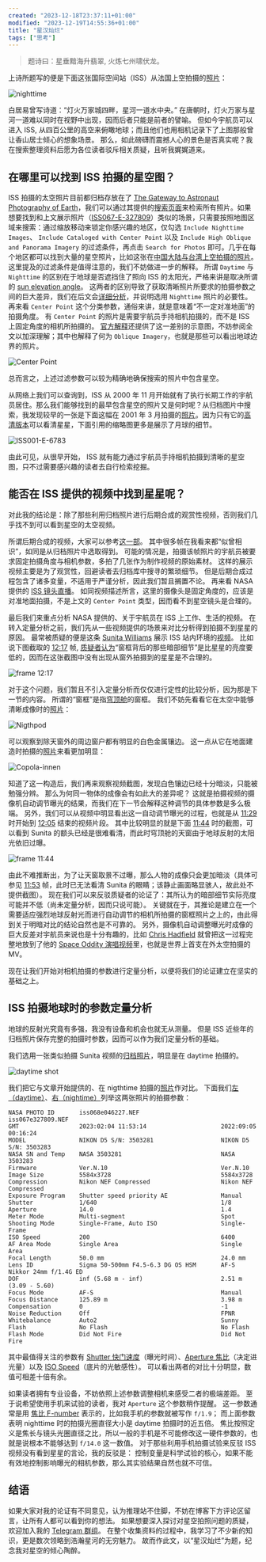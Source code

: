 ```yaml
---
created: "2023-12-18T23:37:11+01:00"
modified: "2023-12-19T14:55:36+01:00"
title: "星汉灿烂"
tags: ["思考"]
---
```


> 题诗曰：星垂黯海升翡翠, 火炼七州啸伏龙。

上诗所题写的便是下面这张国际空间站（ISS）从法国上空拍摄的[照片](https://eol.jsc.nasa.gov/DatabaseImages/ESC/large/ISS067/ISS067-E-327809.JPG)：

![nighttime](https://eol.jsc.nasa.gov/DatabaseImages/ESC/small/ISS067/ISS067-E-327809.JPG)

白居易曾写诗道：“灯火万家城四畔，星河一道水中央。”
在唐朝时，灯火万家与星河一道难以同时在视野中出现，因而后者只能是前者的譬喻。
但如今宇航员可以进入 ISS, 从四百公里的高空来俯瞰地球；而且他们也用相机记录下了上图那般曾让香山居士倾心的想象场景。
那么，如此磅礴而震撼人心的景色是否真实呢？我在搜索整理资料后愿为各位读者驳斥相关质疑，且听我娓娓道来。

## 在哪里可以找到 ISS 拍摄的星空图？

ISS 拍摄的太空照片目前都归档存放在了 [The Gateway to Astronaut Photography of Earth](https://eol.jsc.nasa.gov/)，我们可以通过其提供的[搜索页面](https://eol.jsc.nasa.gov/SearchPhotos/)来检索所有照片。如果想要找到和上文展示照片（[ISS067-E-327809](https://eol.jsc.nasa.gov/SearchPhotos/photo.pl?mission=ISS067&roll=E&frame=327809)）类似的场景，只需要按照地图区域来搜索：通过缩放移动来锁定你感兴趣的地区，仅勾选 `Include Nighttime Images`、 `Include Cataloged with Center Point` 以及 `Include High Oblique and Panorama Imagery` 的过滤条件，再点击 `Search for Photos` 即可。几乎在每个地区都可以找到大量的星空照片，比如这张在[中国大陆与台湾上空拍摄的照片](https://eol.jsc.nasa.gov/SearchPhotos/photo.pl?mission=ISS053&roll=E&frame=15519)。
这里提及的过滤条件是值得注意的，我们不妨做进一步的解释。
所谓 `Daytime` 与 `Nighttime` 的区别在于地球是否遮挡住了照向 ISS 的太阳光，严格来讲是取决所谓的 [sun elevation angle](https://eol.jsc.nasa.gov/FAQ/#sunElevation)。
这两者的区别导致了获取清晰照片所要求的拍摄参数之间的巨大差异，我们在后文会[详细分析](#iss-拍摄地球时的参数定量分析)，并说明选用 `Nighttime` 照片的必要性。
再来看 `Center Point` 这个分类参数，通俗来讲，就是意味着“不一定对准地面”的拍摄角度。
有 `Center Point` 的照片是需要宇航员手持相机拍摄的，而不是 ISS 上固定角度的相机所拍摄的。
[官方解释](https://eol.jsc.nasa.gov/FAQ/#nadir)还提供了这一差别的示意图，不妨参阅全文以加深理解；其中也解释了何为 `Oblique Imagery`，也就是那些可以看出地球边界的照片。

![Center Point](https://eol.jsc.nasa.gov/FAQ/img/nadir.png)

总而言之，上述过滤参数可以较为精确地确保搜索的照片中包含星空。

从网络上我们可以查询到，ISS 从 2000 年 11 月开始就有了执行长期工作的宇航员居住。那么我们能够找到的最早包含星空的照片又是何时呢？从归档图片中搜索，我发现较早的一张是下面这幅在 2001 年 3 月拍摄的[照片](https://eol.jsc.nasa.gov/SearchPhotos/photo.pl?mission=ISS001&roll=E&frame=6783)。因为只有它的[高清版本](https://eol.jsc.nasa.gov/DatabaseImages/ESC/large/ISS001/ISS001-E-6783.JPG)可以看清星星，下面引用的缩略图更多是展示了月球的细节。

![ISS001-E-6783](https://eol.jsc.nasa.gov/DatabaseImages/ESC/small/ISS001/ISS001-E-6783.JPG)

由此可见，从很早开始， ISS 就有能力通过宇航员手持相机拍摄到清晰的星空图，只不过需要感兴趣的读者去自行检索挖掘。


## 能否在 ISS 提供的视频中找到星星呢？

对此我的结论是：除了那些利用归档照片进行后期合成的观赏性视频，否则我们几乎找不到可以看到星空的太空视频。

所谓后期合成的视频，大家可以参考[这一部](https://images.nasa.gov/details/jsc2023m000111_Earth_in_4K_Space_Station_Expedition_67_68_Edition)。
其中很多帧在我看来都“似曾相识”，如同是从归档照片中选取得到。
可能的情况是，拍摄该帧照片的宇航员被要求固定拍摄角度与相机参数，多拍了几张作为制作视频的原始素材。
这样的展示视频主要是为了观赏性，回避读者去归档库中搜寻的繁琐细节。
但是后期合成过程包含了诸多变量，不适用于严谨分析，因此我们暂且搁置不论。
再来看 NASA 提供的 [ISS 镜头直播](https://www.youtube.com/watch?v=P9C25Un7xaM)。
如同视频描述所言，这里的摄像头是固定角度的，应该是对准地面拍摄，不是上文的 `Center Point` 类型，因而看不到星空镜头是合理的。

最后我们来重点分析 NASA 提供的、关于宇航员在 ISS 上工作、生活的视频。
在转入定量分析之前，我们先从一些视频提供的场景来对比分析得到拍摄不到星星的原因。
最常被质疑的便是这条 [Sunita Williams](https://en.wikipedia.org/wiki/Sunita_Williams) 展示 ISS 站内环境的[视频](https://www.youtube.com/watch?v=doN4t5NKW-k)。
比如说下图截取的 [12:17](https://youtu.be/doN4t5NKW-k?feature=shared&t=737) 帧, [质疑者认为](https://yinwang1.substack.com/p/f00)“窗框背后的那些暗部细节”是比星星的亮度要低的，因而在这张截图中没有出现从窗外拍摄到的星星是不合理的。

![frame 12:17](/img/iss_analysis1.png)

对于这个问题，我们暂且不引入定量分析而仅仅进行定性的比较分析，因为那是下一节的内容。
所谓的“窗框”是指<a href="https://en.wikipedia.org/wiki/Cupola_(ISS_module)">穹顶舱</a>的窗框。
我们不妨先看看它在太空中能够清晰成像时的[照片](https://www.esa.int/Science_Exploration/Human_and_Robotic_Exploration/International_Space_Station/Nightpod)：

![Nigthpod](https://www.esa.int/var/esa/storage/images/esa_multimedia/images/2013/11/andre_kuipers_nightpod/13387569-1-eng-GB/Andre_Kuipers_Nightpod_article.jpg)

可以观察到除天窗外的周边窗户都有明显的白色金属镶边。
这一点从它在地面建造时拍摄的[照片](https://commons.wikimedia.org/wiki/File:Copola-innen.jpg)来看更加明显：

![Copola-innen](https://upload.wikimedia.org/wikipedia/commons/4/4c/Copola-innen.jpg)

知道了这一构造后，我们再来观察视频截图，发现白色镶边已经十分暗淡，只能被勉强分辨。
那么为何同一物体的成像会有如此大的差异呢？
这就是拍摄视频的摄像机自动调节曝光的结果，而我们在下一节会解释这种调节的具体参数是多么极端。
另外，我们可以从视频中明显看出这一自动调节曝光的过程，也就是从 [11:29](https://youtu.be/doN4t5NKW-k?feature=shared&t=689) 时开始到 [12:05](https://youtu.be/doN4t5NKW-k?feature=shared&t=725) 结束的视频片段。
其中比较明显的就是下面 [11:44](https://youtu.be/doN4t5NKW-k?feature=shared&t=704) 时的截图，可以看到 Sunita 的额头已经是很难看清，而此时穹顶舱的天窗由于地球反射的太阳光依旧过曝。

![frame 11:44](/img/iss_analysis2.png)

由此不难推断出，为了让天窗取景不过曝，那么人物的成像只会更加暗淡（具体可参见 [11:53](https://youtu.be/doN4t5NKW-k?feature=shared&t=713) 帧，此时已无法看清 Sunita 的眼睛；该静止画面略显骇人，故此处不提供截图）。
现在我们可以来反驳质疑者的论证了：其所认为的暗部细节实际亮度可能并不低（尚未定量分析，因而只说可能）。
关键就在于，其推论是建立在一个需要适应强烈地球反射光而进行自动调节的相机所拍摄的窗框照片之上的，由此得到关于明暗对比的结论自然也是不可靠的。
另外，摄像机自动调整曝光时成像的巨大反差对宇航员来说也是十分有趣的，比如 [Chris Hadfield](https://en.wikipedia.org/wiki/Chris_Hadfield) 就曾把这一过程完整地放到了他的 [Space Oddity  演唱视频](https://youtu.be/KaOC9danxNo?feature=shared&t=251)里，也就是世界上首支在外太空拍摄的 MV。

现在让我们开始对相机拍摄的参数进行定量分析，以便将我们的论证建立在坚实的基础之上。

## ISS 拍摄地球时的参数定量分析

地球的反射光究竟有多强，我没有设备和机会也就无从测量。
但是 ISS 近些年的归档照片保存完整的拍摄时参数，因而可以作为我们定量分析的基础。

我们选用一张类似拍摄 Sunita 视频的[归档照片](https://eol.jsc.nasa.gov/SearchPhotos/photo.pl?mission=ISS068&roll=E&frame=46227)，明显是在 daytime 拍摄的。

![daytime shot](https://eol.jsc.nasa.gov/DatabaseImages/ESC/small/ISS068/ISS068-E-46227.JPG)

我们把它与文章开始提供的、在 nigthtime 拍摄的[照片](https://eol.jsc.nasa.gov/SearchPhotos/photo.pl?mission=ISS067&roll=E&frame=327809)作对比。
下面我们[左（daytime）](https://eol.jsc.nasa.gov/DatabaseCameraFiles/ISS068/ISS068-E-46227.txt)、[右（nightime）](https://eol.jsc.nasa.gov/DatabaseCameraFiles/ISS067/ISS067-E-327809.txt)列举这两张照片的拍摄参数：

```
NASA PHOTO ID		iss068e046227.NEF                       iss067e327809.NEF
GMT					2023:02:04 11:53:14                     2022:09:05 00:16:24
MODEL				NIKON D5 S/N: 3503281                   NIKON D5 S/N: 3503283
NASA SN and Temp	NASA 3503281                            NASA 3503283
Firmware			Ver.N.10                                Ver.N.10
Image Size			5584x3728                               5584x3728
Compression			Nikon NEF Compressed                    Nikon NEF Compressed
Exposure Program	Shutter speed priority AE               Manual
Shutter				1/640                                   1/8
Aperture			14.0                                    1.4
Meter Mode			Multi-segment                           Spot
Shooting Mode		Single-Frame, Auto ISO                  Single-Frame
ISO Speed			200                                     6400
AF Area Mode		Single Area                             Single Area
Focal Length		50.0 mm                                 24.0 mm
Lens ID				Sigma 50-500mm F4.5-6.3 DG OS HSM       AF-S Nikkor 24mm f/1.4G ED
DOF					inf (5.68 m - inf)                      2.51 m (3.09 - 5.60)
Focus Mode			AF-S                                    Manual
Focus Distance		125.89 m                                3.98 m
Compensation	    0                                       -1
Noise Reduction		Off                                     FPNR
Whitebalance	    Auto2                                   Sunny
Flash				No Flash                                No Flash
Flash Mode	        Did Not Fire                            Did Not Fire
```

其中最值得关注的参数有 [Shutter 快门速度](https://en.wikipedia.org/wiki/Shutter_speed)（曝光时间）、[Aperture 焦比](https://en.wikipedia.org/wiki/Aperture)（决定进光量）以及 [ISO Speed](https://en.wikipedia.org/wiki/Film_speed)（底片的光敏感性）。
可以看出两者的对比十分明显，数值可相差十倍有余。

如果读者拥有专业设备，不妨依照上述参数调整相机来感受二者的极端差距。
至于说希望使用手机来试验的读者，我对 `Aperture` 这个参数稍作提醒。
这一参数通常是用 [焦比 F-number](https://en.wikipedia.org/wiki/F-number) 表示的，比如我手机的参数就被写作 `f/1.9`；
而上面参数表明 nighttime 时的拍摄光圈直径大小是 daytime 拍摄时的近五倍。
焦比按照定义是焦长与镜头光圈直径之比，所以一般的手机是不可能修改这一硬件参数的，也就是说根本不能够达到 `f/14.0` 这一数值。
对于那些利用手机拍摄试验来反驳 ISS 视频没有看到星星的言论，我的反驳是：
控制变量是科学试验的核心，如果不能有效地控制影响曝光的相机参数，那么其实验结果自然也就不可信。

## 结语

如果大家对我的论证有不同意见，认为推理站不住脚，不妨在博客下方评论区留言，让所有人都可以看到你的想法。
如果想要深入探讨对星空拍照问题的质疑，欢迎加入我的 [Telegram 群组](https://t.me/space_truth)。
在整个收集资料的过程中，我学习了不少新的知识，更是数次领略到浩瀚星河的无穷魅力。
故而作此文，以“星汉灿烂”为题，纪念我对星空的倾心陶醉。
